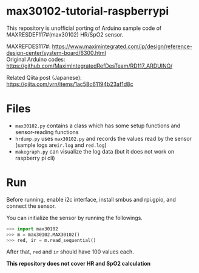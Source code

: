 # max30102-tutorial-raspberrypi
This repository is unofficial porting of Arduino sample code of MAXRESDEF117#(max30102) HR/SpO2 sensor.

MAXREFDES117#: https://www.maximintegrated.com/jp/design/reference-design-center/system-board/6300.html  
Original Arduino codes: https://github.com/MaximIntegratedRefDesTeam/RD117_ARDUINO/

Related Qiita post (Japanese): https://qiita.com/vrn/items/1ac58c61194b23af1d8c

# Files
- `max30102.py` contains a class which has some setup functions and sensor-reading functions
- `hrdump.py` uses `max30102.py` and records the values read by the sensor (sample logs are`ir.log` and `red.log`)
- `makegraph.py` can visualize the log data (but it does not work on raspberry pi cli)

# Run
Before running, enable i2c interface, install smbus and rpi.gpio, and connect the sensor.

You can initialize the sensor by running the followings.

```python
>>> import max30102
>>> m = max30102.MAX30102()
>>> red, ir = m.read_sequential()
```

After that, `red` and `ir` should have 100 values each.

**This repository does not cover HR and SpO2 calculation**
